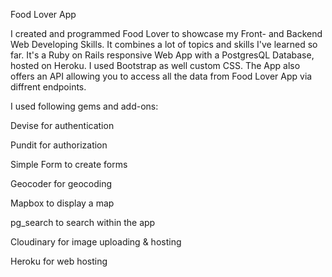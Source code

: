 Food Lover App

I created and programmed Food Lover to showcase my Front- and Backend Web Developing Skills.
It combines a lot of topics and skills I've learned so far. It's a Ruby on Rails responsive 
Web App with a PostgresQL Database, hosted on Heroku. I used Bootstrap as well custom CSS.
The App also offers an API allowing you to access all the data from Food Lover App via 
diffrent endpoints.

I used following gems and add-ons:

  Devise for authentication
  
  Pundit for authorization
  
  Simple Form to create forms
  
  Geocoder for geocoding
  
  Mapbox to display a map
  
  pg_search to search within the app
  
  Cloudinary for image uploading & hosting
  
  Heroku for web hosting
